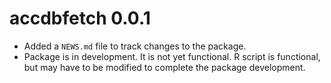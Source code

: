 # accdbfetch 0.0.1

* Added a `NEWS.md` file to track changes to the package.
* Package is in development.  It is not yet functional.  R script is functional, but may have to be modified to complete the package development.  
